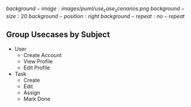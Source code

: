 $background-image:images/puml/use_case_scenarios.png$
$background-size:20%$
$background-position: right$
$background-repeat:no-repeat$

## Group Usecases by Subject

* User
  * Create Account
  * View Profile
  * Edit Profile 
* Task
  * Create
  * Edit
  * Assign
  * Mark Done
  